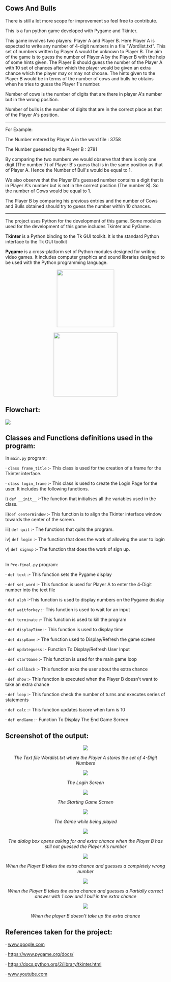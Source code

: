 
## **Cows And Bulls**

There is still a lot more scope for improvement so feel free to contribute.

This is a fun python game developed with Pygame and Tkinter.

This game involves two players: Player A and Player B. Here Player A is expected to write any number of 4-digit numbers in a file "Wordlist.txt". This set of numbers written by Player A would be unknown to Player B. The aim of the game is to guess the number of Player A by the Player B with the help of some hints given. The Player B should guess the number of the Player A with 10 set of chances  after which the player would be given an extra chance which the player may or may not choose. The hints given to the Player B would be in terms of the number of cows and bulls he obtains when he tries to guess the Player 1's number.

Number of cows is the number of digits that are there in player A's number but in the wrong position.

Number of bulls is the number of digits that are in the correct place as that of the Player A's position.
<hr>
For Example:

The Number entered by Player A in the word file :  3758

The Number guessed by the Player B  :  2781

By comparing the two numbers we would observe that there is only one digit (The number 7) of Player B's guess that is in the same position as that of Player A. Hence the Number of Bull's would be equal to 1.

We also observe that the Player B's guessed number contains a digit that is in Player A's number but is not in the correct position (The number 8). So the number of Cows would be equal to 1.

The Player B by comparing his previous entries and the number of Cows and Bulls obtained should try to guess the number within 10 chances.
<hr>
The project uses Python for the development of this game. Some modules used for the development of this game includes Tkinter and PyGame.

**Tkinter** is a Python binding to the Tk GUI toolkit. It is the standard Python interface to the Tk GUI toolkit

**Pygame** is a cross-platform set of Python modules designed for writing video games. It includes computer graphics and sound libraries designed to be used with the Python programming language.

<p align="center">
    <img src = "images/Tkinter.png" width = 180>
    <br><br>
    <img src = "images/Pygame.png" width = 200>
</p>


## **Flowchart**:

<img src = "images/Flowchart.png">

## **Classes and Functions definitions used in the program:**

In `main.py` program:

· `class frame_title` :- This class is used for the creation of a frame for the Tkinter interface.

· `class login_frame` :- This class is used to create the Login Page for the user. It includes the following functions.

i) `def __init__`  :-The function that initialises all the variables used in the class.

ii)`def centerWindow` :- This function is to align the Tkinter interface window towards  the center of the screen.

iii) `def quit` :- The functions that quits the program.

iv) `def login` :- The function that does the work of allowing the user to login

v) `def signup` :- The function that does the work of sign up.
<br><br>

In `Pre-final.py` program:

· `def text` :- This function sets the Pygame display

· `def set_word` :- This function is used for Player A to enter the 4-Digit number into the text file

· `def alph` :-This function is used to display numbers on the Pygame display

· `def waitforkey` :- This function is used to wait for an input

· `def terminate` :- This function is used to kill the program

· `def displayTime` :- This function is used to display time

· `def dispGame` :- The function used to Display/Refresh the game screen

· `def updateguess` :- Function To Display/Refresh User Input

· `def startGame` :- This function is used for the main game loop

· `def callback` :- This function asks the user about the extra chance

· `def show` :- This function is executed when the Player B doesn't want to take an extra chance

· `def loop` :- This function check the number of turns and executes series of statements

· `def calc` :- This function updates tscore when turn is 10

· `def endGame` :-  Function To Display The End Game Screen


## **Screenshot of the output:**

<center>
<img src = "images/Picture1.png">

*The Text file Wordlist.txt where the Player A stores the set of 4-Digit Numbers*

<img src = "images/Picture2.png">

*The Login Screen*

<img src = "images/Picture3.png">

*The Starting Game Screen*

<img src = "images/Picture4.png">

*The Game while being played*

<img src = "images/Picture5.png">

*The dialog box opens asking for and extra chance when the Player B has still not guessed the Player A's number*

<img src = "images/Picture6.png">

*When the Player B takes the extra chance and guesses a completely wrong number*

<img src = "images/Picture7.png">

*When the Player B takes the extra chance and guesses a Partially correct answer with 1 cow and 1 bull in the extra chance*

<img src = "images/Picture8.png">

*When the player B doesn't take up the extra chance*
</center>

## **References taken for the project:**

· www.google.com

· https://www.pygame.org/docs/

· https://docs.python.org/2/library/tkinter.html

· www.youtube.com
